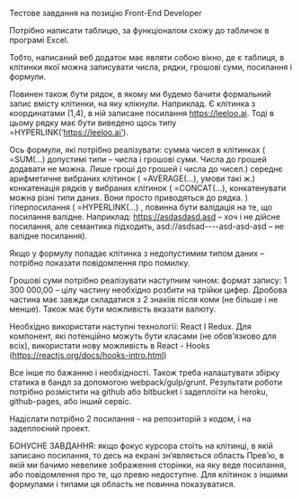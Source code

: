 Тестове завдання на позицію
Front-End Developer

Потрібно написати таблицю, за функціоналом схожу до табличок в програмі Excel.

Тобто, написаний веб додаток має являти собою вікно, де є таблиця, в клітинки якої можна записувати числа, рядки, грошові суми, посилання і формули.

Повинен також бути рядок, в якому ми будемо бачити формальний запис вмісту клітинки, на яку клікнули. Наприклад. Є клітинка з координатами (1,4), в ній записане посилання https://leeloo.ai. Тоді в цьому рядку має бути виведено щось типу =HYPERLINK(‘https://leeloo.ai’).

Ось формули, які потрібно реалізувати:
	сумма чисел в клітинках ( =SUM(…) допустимі 	типи – числа і грошові суми. Числа до грошей додавати не можна. Лише гроші до грошей і числа до чисел.)
	середнє арифметичне вибраних клітинок ( =AVERAGE(…), умови такі ж.)
	конкатенація рядків у вибраних клітинок 	( =CONCAT(…), конкатенувати можна різні типи даних. Вони просто приводяться до рядка. )
	гіперпосилання ( =HYPERLINK(…) , повинна бути валідація на те, що посилання валідне. Наприклад: https://asdasdasd.asd – хоч і не дійсне посилання, але семантика підходить, asd://asdsad----asd-asd-asd – не валідне посилання).

Якщо у формулу попадає клітинка з недопустимим типом даних – потрібно показати повідомлення про помилку.

Грошові суми потрібно реалізувати наступним чином:
формат запису: 1 300 000,00 – цілу частину необхідно розбити на трійки цифер. Дробова частина має завжди складатися з 2 знакіів після коми (не більше і не менше).
Також має бути можливість вказати валюту.

Необхідно використати наступні технології: React I Redux. Для компонент, які потенційно можуть бути класами (не обов’язково для всіх), використати нову можливість в React - Hooks (https://reactjs.org/docs/hooks-intro.html)

Все інше по бажанню і необхідності. Також треба налаштувати збірку статика в бандл за допомогою webpack/gulp/grunt.
Результати роботи потрібно розмістити на github або bitbucket і задеплоїти на heroku, github-pages, або інший сервіс.

Надіслати потрібно 2 посилання - на репозиторій з кодом, і на задеплоєний проект.


БОНУСНЕ ЗАВДАННЯ:
якщо фокус курсора стоїть на клітинці, в якій записано посилання, то десь на екрані зн’являється область Прев’ю, в якій ми бачимо невелике зображення сторінки, на яку веде посилання, або повідомлення про те, що превю недоступне. Для клітинок з іншими формулами і типами ця область не повинна показуватися.

